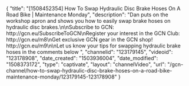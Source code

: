 {
    "title": "[1508452354] How To Swap Hydraulic Disc Brake Hoses On A Road Bike | Maintenance Monday",
    "description": "Dan puts on the workshop apron and shows you how to easily swap brake hoses on hydraulic disc brakes.\n\nSubscribe to GCN: http:\/\/gcn.eu\/SubscribeToGCN\nRegister your interest in the GCN Club: http:\/\/gcn.eu\/m8\nGet exclusive GCN gear in the GCN shop! http:\/\/gcn.eu\/m9\n\nLet us know your tips for swapping hydraulic brake hoses in the comments below ",
    "channelid": "123179145",
    "videoid": "123178908",
    "date_created": "1503936004",
    "date_modified": "1508373172",
    "type": "captivate",
    "layout": "channelVideo",
    "url": "\/gcn-channel\/how-to-swap-hydraulic-disc-brake-hoses-on-a-road-bike-maintenance-monday\/123179145-123178908"
}
